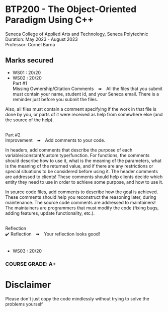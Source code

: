 # BTP200 - The Object-Oriented Paradigm Using C++
Seneca College of Applied Arts and Technology, Seneca Polytechnic<br />
Duration: May 2023 - August 2023<br />
Professor: Cornel Barna <br />

## Marks secured
- WS01 : 20/20 <br />
- WS02 : 20/20 <br />
Part #1<br>
Missing Ownership/Citation Comments ➠ All the files that you submit must contain your name, student id, and your Seneca email. There is a reminder just before you submit the files.<br>

Also, all files must contain a comment specifying if the work in that file is done by you, or parts of it were received as help from somewhere else (and the source of the help).<br><br>

Part #2<br>
Improvement ➠ Add comments to your code.<br>

In headers, add comments that describe the purpose of each variable/constant/custom type/function. For functions, the comments should describe how to use it, what is the meaning of the parameters, what is the meaning of the returned value, and if there are any restrictions or special situations to be considered before using it. The header comments are addressed to clients! These comments should help clients decide which entity they need to use in order to achieve some purpose, and how to use it.<br>

In source code files, add comments to describe how the goal is achieved. These comments should help you reconstruct the reasoning later, during maintenance. The source code comments are addressed to maintainers! The maintainers are programmers that must modify the code (fixing bugs, adding features, update functionality, etc.).<br><br>

Reflection<br>
✔️ Reflection ➠ Your reflection looks good!<br><br>


- WS03 : 20/20 <br />

### COURSE GRADE: A+

# Disclaimer
Please don't just copy the code mindlessly without trying to solve the problems yourself

